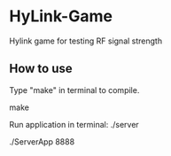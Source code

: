# HyLink-Game
Hylink game for testing RF signal strength

## How to use
Type "make" in terminal to compile.
>
make


Run application in terminal: ./server <port>
>
./ServerApp 8888

